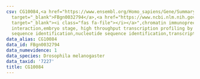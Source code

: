 ```yaml
---
csv: CG10084,<a href="https://www.ensembl.org/Homo_sapiens/Gene/Summary?db=core;g=FBgn0032794"
  target="_blank">FBgn0032794</a>,<a href="https://www.ncbi.nlm.nih.gov/pubmed/15998452"
  target="_blank"><i class="fas fa-file"></i></a>",chromatin immunoprecipitation assay,direct
  interaction,embryo stage, high throughput transcription profiling by microarray,nucleotide
  sequence identification,nucleotide sequence identification,transcriptional regulation,
data_alias: CG10084
data_id: FBgn0032794
data_numevidence: 1
data_species: Drosophila melanogaster
data_taxid: '7227'
title: CG10084
---
```

